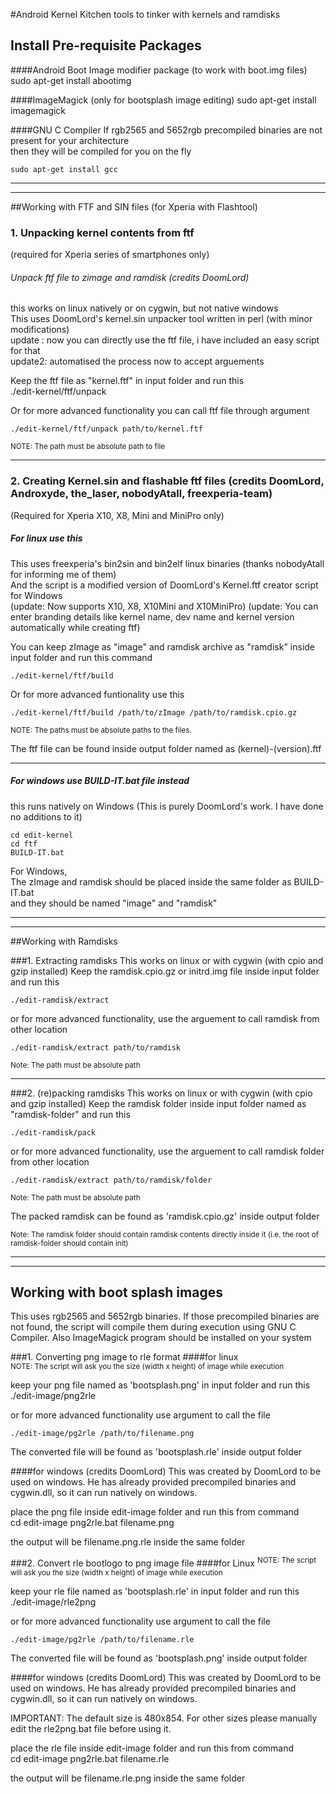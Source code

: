 #Android Kernel Kitchen
tools to tinker with kernels and ramdisks 


## Install Pre-requisite Packages

####Android Boot Image modifier package (to work with boot.img files)
	sudo apt-get install abootimg   

####ImageMagick (only for bootsplash image editing)
	sudo apt-get install imagemagick   

####GNU C Compiler 
If rgb2565 and 5652rgb precompiled binaries are not present for your architecture   
then they will be compiled for you on the fly   

	sudo apt-get install gcc


**********
__________
##Working with FTF and SIN files (for Xperia with Flashtool)   

### 1. Unpacking kernel contents from ftf 
(required for Xperia series of smartphones only)

######   Unpack ftf  file to zimage and ramdisk (credits DoomLord) 
   this works on linux natively or on cygwin, but not native windows   
   This uses DoomLord's kernel.sin unpacker tool written in perl (with minor modifications)   
   update : now you can directly use the ftf file, i have included an easy script for that   
   update2: automatised the process now to accept arguements   
   

Keep the ftf file as "kernel.ftf" in input folder and run this  
	./edit-kernel/ftf/unpack   

Or for more advanced functionality you can call ftf file through argument   

	./edit-kernel/ftf/unpack path/to/kernel.ftf   
<sub>NOTE: The path must be absolute path to file</sub>   
	

***********
### 2. Creating Kernel.sin and flashable ftf files (credits DoomLord, Androxyde, the_laser, nobodyAtall, freexperia-team)
(Required for Xperia X10, X8,  Mini and MiniPro only)   

#####   For linux use this
This uses freexperia's bin2sin and bin2elf linux binaries (thanks nobodyAtall for informing me of them)   
And the script is a modified version of DoomLord's Kernel.ftf creator script for Windows   
(update: Now supports X10, X8, X10Mini and X10MiniPro)
(update: You can enter branding details like kernel name, dev name and kernel version automatically while creating ftf)

You can keep zImage as "image" and ramdisk archive as "ramdisk" inside input
folder and run this command

	./edit-kernel/ftf/build
	
Or for more advanced funtionality use this

	./edit-kernel/ftf/build /path/to/zImage /path/to/ramdisk.cpio.gz
	
<sub>NOTE: The paths must be absolute paths to the files.</sub>   

The ftf file can be found inside output folder named as (kernel)-(version).ftf
_ _ _
#####  For windows use BUILD-IT.bat file instead
this runs natively on Windows
(This is purely DoomLord's work. I have done no additions to it)

	cd edit-kernel
	cd ftf
	BUILD-IT.bat
	
For Windows,  
The zImage and ramdisk should be placed inside the same folder as BUILD-IT.bat   
and they should be named "image" and "ramdisk"

***************
_______________
##Working with Ramdisks

###1. Extracting ramdisks
This works on linux or with cygwin (with cpio and gzip installed)
Keep the ramdisk.cpio.gz or initrd.img file inside input folder and run this  

	./edit-ramdisk/extract

or for more advanced functionality, use the arguement to call ramdisk from other location   

	./edit-ramdisk/extract path/to/ramdisk   
<sub>Note: The path must be absolute path</sub>

_ _ _
###2. (re)packing ramdisks
This works on linux or with cygwin (with cpio and gzip installed)
Keep the ramdisk folder inside input folder named as "ramdisk-folder" and run this  

	./edit-ramdisk/pack

or for more advanced functionality, use the arguement to call ramdisk folder from other location   

	./edit-ramdisk/extract path/to/ramdisk/folder
<sub>Note: The path must be absolute path</sub>   

The packed ramdisk can be found as 'ramdisk.cpio.gz' inside output folder

<sub>Note: The ramdisk folder should contain ramdisk contents directly inside it (i.e. the root of ramdisk-folder should contain init)</sub>

***********************
______________________
## Working with boot splash images
This uses rgb2565 and 5652rgb binaries. If those precompiled binaries are not found, the script will compile them during execution using GNU C Compiler.
Also ImageMagick program should be installed on your system

###1. Converting png image to rle format
####for linux   
<sup>NOTE: The script will ask you the size (width x height) of image while execution</sup>   

keep your png file named as 'bootsplash.png' in input folder and run this   
	./edit-image/png2rle

or for more advanced functionality use argument to call the file   

	./edit-image/pg2rle /path/to/filename.png   

The converted file will be found as 'bootsplash.rle' inside output folder

####for windows (credits DoomLord)
This was created by DoomLord to be used on windows. He has already provided precompiled binaries and cygwin.dll, so it can run natively on windows.

place the png file inside edit-image folder and run this from command   
	cd edit-image
	png2rle.bat filename.png   

the output will be filename.png.rle inside the same folder   

###2. Convert rle bootlogo to png image file
####for Linux
<sup>NOTE: The script will ask you the size (width x height) of image while execution</sup>   

keep your rle file named as 'bootsplash.rle' in input folder and run this   
	./edit-image/rle2png

or for more advanced functionality use argument to call the file   

	./edit-image/pg2rle /path/to/filename.rle   

The converted file will be found as 'bootsplash.png' inside output folder

####for windows (credits DoomLord)
This was created by DoomLord to be used on windows. He has already provided precompiled binaries and cygwin.dll, so it can run natively on windows.

IMPORTANT: The default size is 480x854. For other sizes please manually edit the rle2png.bat file before using it.

place the rle file inside edit-image folder and run this from command   
	cd edit-image
	png2rle.bat filename.rle   

the output will be filename.rle.png inside the same folder   


